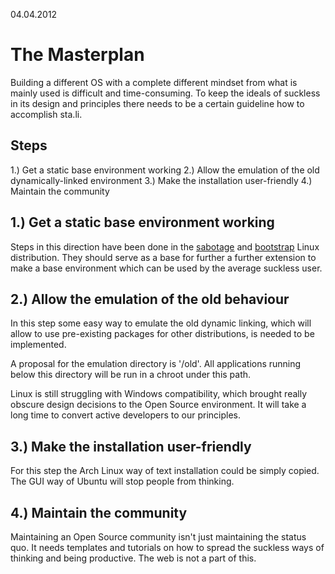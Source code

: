 04.04.2012

The Masterplan
==============

Building a different OS with a complete different mindset from
what is mainly used is difficult and time-consuming. To keep
the ideals of suckless in its design and principles there needs
to be a certain guideline how to accomplish sta.li.

Steps
-----

1.) Get a static base environment working
2.) Allow the emulation of the old dynamically-linked environment
3.) Make the installation user-friendly
4.) Maintain the community

1.) Get a static base environment working
-----------------------------------------

Steps in this direction have been done in the
[sabotage](https://github.com/chneukirchen/sabotage) and
[bootstrap](https://github.com/pikhq/bootstrap-linux)
Linux distribution. They should serve as a base for further
a further extension to make a base environment which can be
used by the average suckless user.

2.) Allow the emulation of the old behaviour
--------------------------------------------

In this step some easy way to emulate the old dynamic linking,
which will allow to use pre-existing packages for other
distributions, is needed to be implemented.

A proposal for the emulation directory is '/old'. All applications
running below this directory will be run in a chroot under this
path.

Linux is still struggling with Windows compatibility, which brought
really obscure design decisions to the Open Source environment. It
will take a long time to convert active developers to our principles.

3.) Make the installation user-friendly
---------------------------------------

For this step the Arch Linux way of text installation could be
simply copied. The GUI way of Ubuntu will stop people from
thinking.

4.) Maintain the community
--------------------------

Maintaining an Open Source community isn't just maintaining the
status quo. It needs templates and tutorials on how to spread
the suckless ways of thinking and being productive. The web is
not a part of this.

